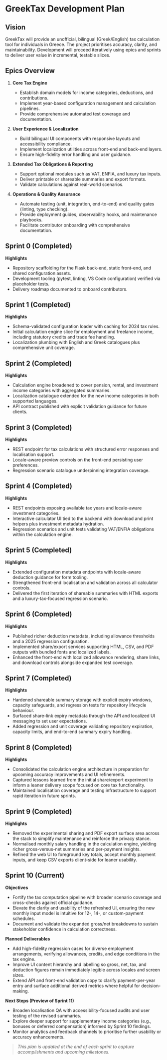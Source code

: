 # GreekTax Development Plan

## Vision
GreekTax will provide an unofficial, bilingual (Greek/English) tax calculation
tool for individuals in Greece. The project prioritises accuracy, clarity, and
maintainability. Development will proceed iteratively using epics and sprints to
deliver user value in incremental, testable slices.

## Epics Overview

1. **Core Tax Engine**
   - Establish domain models for income categories, deductions, and
     contributions.
   - Implement year-based configuration management and calculation pipelines.
   - Provide comprehensive automated test coverage and documentation.

2. **User Experience & Localization**
   - Build bilingual UI components with responsive layouts and accessibility
     compliance.
   - Implement localization utilities across front-end and back-end layers.
   - Ensure high-fidelity error handling and user guidance.

3. **Extended Tax Obligations & Reporting**
   - Support optional modules such as VAT, ENFIA, and luxury tax inputs.
   - Deliver printable or shareable summaries and export formats.
   - Validate calculations against real-world scenarios.

4. **Operations & Quality Assurance**
   - Automate testing (unit, integration, end-to-end) and quality gates
     (linting, type checking).
   - Provide deployment guides, observability hooks, and maintenance playbooks.
   - Facilitate contributor onboarding with comprehensive documentation.

## Sprint 0 (Completed)

**Highlights**
- Repository scaffolding for the Flask back-end, static front-end, and shared
  configuration assets.
- Development tooling (pytest, linting, VS Code configuration) verified via
  placeholder tests.
- Delivery roadmap documented to onboard contributors.

## Sprint 1 (Completed)

**Highlights**
- Schema-validated configuration loader with caching for 2024 tax rules.
- Initial calculation engine slice for employment and freelance income,
  including statutory credits and trade fee handling.
- Localization plumbing with English and Greek catalogues plus comprehensive
  unit coverage.

## Sprint 2 (Completed)

**Highlights**
- Calculation engine broadened to cover pension, rental, and investment income
  categories with aggregated summaries.
- Localization catalogue extended for the new income categories in both
  supported languages.
- API contract published with explicit validation guidance for future clients.

## Sprint 3 (Completed)

**Highlights**
- REST endpoint for tax calculations with structured error responses and
  localisation support.
- Locale-aware preview controls on the front-end persisting user preferences.
- Regression scenario catalogue underpinning integration coverage.

## Sprint 4 (Completed)

**Highlights**
- REST endpoints exposing available tax years and locale-aware investment
  categories.
- Interactive calculator UI tied to the backend with download and print helpers
  plus investment metadata hydration.
- Regression scenarios and unit tests validating VAT/ENFIA obligations within
  the calculation engine.

## Sprint 5 (Completed)

**Highlights**
- Extended configuration metadata endpoints with locale-aware deduction guidance
  for form tooling.
- Strengthened front-end localisation and validation across all calculator
  controls.
- Delivered the first iteration of shareable summaries with HTML exports and a
  luxury-tax-focused regression scenario.

## Sprint 6 (Completed)

**Highlights**
- Published richer deduction metadata, including allowance thresholds and a 2025
  regression configuration.
- Implemented share/export services supporting HTML, CSV, and PDF outputs with
  bundled fonts and localized labels.
- Enhanced the front-end with localized allowance rendering, share links, and
  download controls alongside expanded test coverage.

## Sprint 7 (Completed)

**Highlights**
- Hardened shareable summary storage with explicit expiry windows, capacity
  safeguards, and regression tests for repository lifecycle behaviour.
- Surfaced share-link expiry metadata through the API and localized UI
  messaging to set user expectations.
- Added regression and unit coverage validating repository expiration,
  capacity limits, and end-to-end summary expiry handling.

## Sprint 8 (Completed)

**Highlights**
- Consolidated the calculation engine architecture in preparation for upcoming
  accuracy improvements and UI refinements.
- Captured lessons learned from the initial share/export experiment to inform a
  leaner delivery scope focused on core tax functionality.
- Maintained localisation coverage and testing infrastructure to support rapid
  iteration in future sprints.

## Sprint 9 (Completed)

**Highlights**
- Removed the experimental sharing and PDF export surface area across the stack
  to simplify maintenance and reinforce the privacy stance.
- Normalised monthly salary handling in the calculation engine, yielding richer
  gross-versus-net summaries and per-payment insights.
- Refined the web UI to foreground key totals, accept monthly payment inputs,
  and keep CSV exports client-side for leaner usability.

## Sprint 10 (Current)

**Objectives**
- Fortify the tax computation pipeline with broader scenario coverage and
  cross-checks against official guidance.
- Elevate the clarity and usability of the refreshed UI, ensuring the new
  monthly input model is intuitive for 12-, 14-, or custom-payment schedules.
- Document and validate the expanded gross/net breakdowns to sustain
  stakeholder confidence in calculation correctness.

**Planned Deliverables**
- Add high-fidelity regression cases for diverse employment arrangements,
  verifying allowances, credits, and edge conditions in the tax engine.
- Improve UI content hierarchy and labelling so gross, net, tax, and deduction
  figures remain immediately legible across locales and screen sizes.
- Extend API and front-end validation copy to clarify payment-per-year entry and
  surface additional derived metrics where helpful for decision-making.

**Next Steps (Preview of Sprint 11)**
- Broaden localisation QA with accessibility-focused audits and user testing of
  the revised summaries.
- Explore deeper support for supplementary income categories (e.g., bonuses or
  deferred compensation) informed by Sprint 10 findings.
- Monitor analytics and feedback channels to prioritise further usability or
  accuracy enhancements.

> _This plan is updated at the end of each sprint to capture accomplishments_
> _and upcoming milestones._

